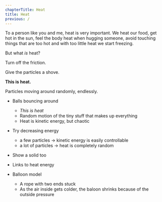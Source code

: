 ```yaml
---
chapterTitle: Heat
title: Heat
previous: /
---
```


To a person like you and me, heat is very important. We heat our food, get hot in the sun, feel the body heat when hugging someone, avoid touching things that are too hot and with too little heat we start freezing.

But what _is_ heat?

<div class="page">


<script>
    var heatSim = createSimulation({
        initialize: function(simulation) {
            var p = simulation.parameters;
            p.friction = 0.1;
            p.dt = 0.005;
            setBoxWidth(simulation, 30);

            updateBounds(simulation);

            var particleCount = 1 + 21;
            for (var i = 0; i < particleCount; i++) {
                var particle = new Particle();
                particle.radius = 1;
                billiardsPosition(particle.position, i, 2*particle.radius);
                addParticle(simulation, particle);
            }
        }
    });
</script>

<div class="stepLog twoColumn">

Turn off the friction.

<script>
    cue(function() {
            return (heatSim.parameters.friction == 0);
    });
    insertHere(createSlider({
        object: heatSim.parameters,
        name: "friction",
        min: 0, max: 0.1,
        minLabel: "No friction", maxLabel: "Some",
    }));
</script>

Give the particles a shove.

<script>
    cue(function() {
        var isFrictionless = heatSim.parameters.friction == 0;
        var hasEnoughEnergy = getTotalEnergy(heatSim) > 0.1;
        return (isFrictionless && hasEnoughEnergy);
    });
    endStep();
</script>

**This is heat.** 

Particles moving around randomly, endlessly.

</div>

<div class="twoColumn">
<script>
    insertHere(heatSim.div);
</script>
</div>
</div>



* Balls bouncing around
    * _This is heat_
    * Random motion of the tiny stuff that makes up everything
    * Heat is kinetic energy, but chaotic
* Try decreasing energy
    * a few particles -> kinetic energy is easily controllable
    * a lot of particles -> heat is completely random
* Show a solid too
* Links to heat energy

* Balloon model
    * A rope with two ends stuck
    * As the air inside gets colder, the baloon shrinks because of the outside pressure


<!--
Another big difference: the world isn't made of 11 atoms, there are a lot more!

<script>
    createSimulation({
        particleGenerator: uniformParticleGenerator,
        parameters: {
            particleCount: 250,
            radiusScaling: 0.003,
            bondEnergy: 0,
        },
    });
</script>

Try following a single particle with your eyes. It's hard! 
And this is only 250 particles. That's about 100 000 000 000 000 000 000 times less than the amount of air particles in a single breath!

So if we can't keep track of each particle, is there any way we can still make sense of the bouncy, jittery mess?

Take a look at these two boxes of particles. Which one has more energy?

<script>
    function hotColdGenerator(simulation, particleIndex)
    {
        var particle = new Particle();
        var maxSpeed = simulation.parameters.maxInitialSpeed;
        if (particleIndex % 2)
        {
            particle.position = randomPointInRect(simulation.leftRect);
            particle.velocity = randomVelocity(maxSpeed / 10);
        }
        else
        {
            particle.position = randomPointInRect(simulation.rightRect);
            particle.velocity = randomVelocity(maxSpeed);
        }
        return particle;
    }

    var hotColdSim = createSimulation({
        particleGenerator: hotColdGenerator,
        visualizations: ["energy"],
        parameters: {
            particleCount: 300,
            radiusScaling: 0.01,
            bondEnergy: 0,
            maxInitialSpeed: 0.02,
        },
    });
    hotColdSim.walls.push(
        new Wall(v2(0, -1), v2(0, 1))
    );
    setColdHotRegions(hotColdSim);

</script>

Yep, the right one definitely has more energy. Now compare with this:

<script>
    function slowFastGenerator(simulation, particleIndex)
    {
        var particle = new Particle();
        var maxSpeed = simulation.parameters.maxInitialSpeed;
        if (particleIndex % 2)
        {
            particle.position = randomPointInRect(simulation.leftRect);
            particle.velocity = randomUnitVector();
            v2.scale(particle.velocity, particle.velocity, maxSpeed / 5);
        }
        else
        {
            particle.position = randomPointInRect(simulation.rightRect);
            particle.velocity = randomUnitVector();
            v2.scale(particle.velocity, particle.velocity, maxSpeed);
        }
        return particle;
    }

    var slowFastBall = createSimulation({
        visualizations: ["energy"],
        particleGenerator: slowFastGenerator,
        parameters: {
            particleCount: 2,
            radiusScaling: 0.1,
            bondEnergy: 0,
            maxInitialSpeed: 0.1,
        },
    });

    slowFastBall.walls.push(
        new Wall(v2(0, -1), v2(0, 1))
    );
    setColdHotRegions(slowFastBall);
</script>

Here it's even more obvious that the right side has more energy.

But with a single ball, there is a clear direction, and you can easily change the direction. With a lot of tiny particles, direction doesn't make sense, and it's hard to control what happens.

To demonstrate: try _decreasing_ the energy of both systems below.

<script>
    function oneMany(simulation, particleIndex)
    {
        var particle = new Particle();
        var maxSpeed = simulation.parameters.maxInitialSpeed;
        if (particleIndex == 0)
        {
            particle.position = randomPointInRect(simulation.leftRect);
            particle.velocity = randomUnitVector();
            v2.scale(particle.velocity, particle.velocity, 1.9*maxSpeed);
            particle.radius = 5;
            particle.mass = squared(5);
        }
        else
        {
            particle.position = randomPointInRect(simulation.rightRect);
            particle.velocity = randomUnitVector();
            v2.scale(particle.velocity, particle.velocity, maxSpeed);
        }
        return particle;
    }

    var oneManySim = createSimulation({
        visualizations: ["energy"],
        particleGenerator: oneMany,
        parameters: {
            particleCount: 101,
            radiusScaling: 0.02,
            bondEnergy: 0,
            maxInitialSpeed: 0.01,
        },
    });

    oneManySim.walls.push(
        new Wall(v2(0, -1), v2(0, 1))
    );
    setColdHotRegions(oneManySim);
</script>

Both cases are really the same kinetic energy, but the random, bouncy, jiggling energy is of a different character than the moving-in-a-straight-line energy of the single ball.

This "new" kind of energy is what we call _heat_. A system with more random bouncing around has more heat, and is _hotter_. A more chill system is _cooler_.

It might not yet be clear how this connects to our everyday notions of hot and cold, but I hope we can get there eventually!

To be continued...

## Important sentences

_Heat is a kind of energy: the movement energy of many small things moving around randomly._


## Todo

* maybe remove friction for just one particle
    * ask to decrease the energy
* then to billiards frictionless
    * ask to decrease energy

-->


<script>
    initChapter();
</script>
